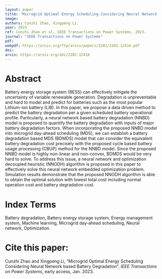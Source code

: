 ```yaml
---
layout: paper
title: "Microgrid Optimal Energy Scheduling Considering Neural Network based Battery Degradation"
image: 
authors: Cunzhi Zhao, Xingpeng Li.
year: 2023
ref: Cunzhi Zhao et al, IEEE Transactions on Power Systems, 2023.
journal: "IEEE Transactions on Power Systems"
pdf: 
webpdf: https://arxiv.org/ftp/arxiv/papers/2202/2202.12416.pdf
doi: 
arxiv: https://arxiv.org/abs/2202.12416
---
```


# Abstract

Battery energy storage system (BESS) can effectively mitigate the uncertainty of variable renewable generation. Degradation is unpreventable and hard to model and predict for batteries such as the most popular Lithium-ion battery (LiB). In this paper, we propose a data driven method to predict the battery degradation per a given scheduled battery operational profile. Particularly, a neural network based battery degradation (NNBD) model is proposed to quantify the battery degradation with inputs of major battery degradation factors. When incorporating the proposed NNBD model into microgrid day-ahead scheduling (MDS), we can establish a battery degradation based MDS (BDMDS) model that can consider the equivalent battery degradation cost precisely with the proposed cycle based battery usage processing (CBUP) method for the NNBD model. Since the proposed NNBD model is highly non-linear and non-convex, BDMDS would be very hard to solve. To address this issue, a neural network and optimization decoupled heuristic (NNODH) algorithm is proposed in this paper to effectively solve this neural network embedded optimization problem. Simulation results demonstrate that the proposed NNODH algorithm is able to obtain the optimal solution with lowest total cost including normal operation cost and battery degradation cost.

# Index Terms
Battery degradation, Battery energy storage system, Energy management system, Machine learning, Microgrid day-ahead scheduling, Neural network, Optimization.

# Cite this paper:
Cunzhi Zhao and Xingpeng Li, “Microgrid Optimal Energy Scheduling Considering Neural Network based Battery Degradation”, *IEEE Transactions on Power Systems*, early access, Jan. 2023.


